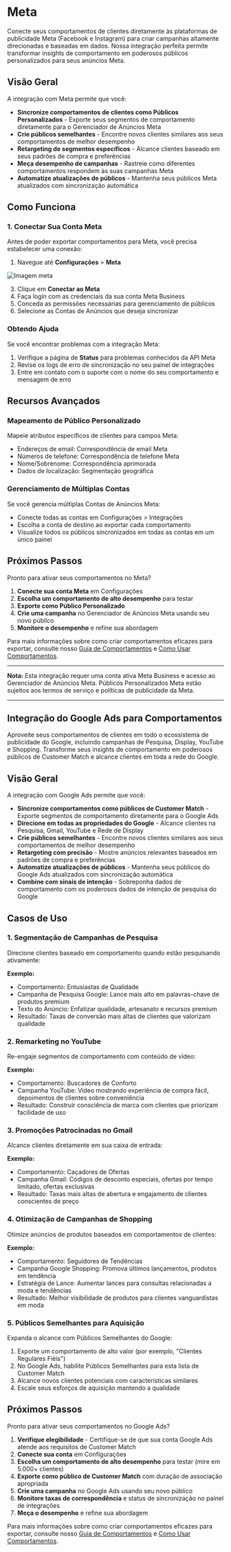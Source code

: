 # Meta

Conecte seus comportamentos de clientes diretamente às plataformas de publicidade Meta (Facebook e Instagram) para criar campanhas altamente direcionadas e baseadas em dados. Nossa integração perfeita permite transformar insights de comportamento em poderosos públicos personalizados para seus anúncios Meta.

## Visão Geral

A integração com Meta permite que você:

- **Sincronize comportamentos de clientes como Públicos Personalizados** - Exporte seus segmentos de comportamento diretamente para o Gerenciador de Anúncios Meta
- **Crie públicos semelhantes** - Encontre novos clientes similares aos seus comportamentos de melhor desempenho
- **Retargeting de segmentos específicos** - Alcance clientes baseado em seus padrões de compra e preferências
- **Meça desempenho de campanhas** - Rastreie como diferentes comportamentos respondem às suas campanhas Meta
- **Automatize atualizações de públicos** - Mantenha seus públicos Meta atualizados com sincronização automática

## Como Funciona

### 1. Conectar Sua Conta Meta

Antes de poder exportar comportamentos para Meta, você precisa estabelecer uma conexão:

1. Navegue até **Configurações** > **Meta**

![Imagem meta](/img/tela1-meta.png)

3. Clique em **Conectar ao Meta**
4. Faça login com as credenciais da sua conta Meta Business
5. Conceda as permissões necessárias para gerenciamento de públicos
6. Selecione as Contas de Anúncios que deseja sincronizar



### Obtendo Ajuda

Se você encontrar problemas com a integração Meta:

1. Verifique a página de **Status** para problemas conhecidos da API Meta
2. Revise os logs de erro de sincronização no seu painel de integrações
3. Entre em contato com o suporte com o nome do seu comportamento e mensagem de erro

## Recursos Avançados

### Mapeamento de Público Personalizado

Mapeie atributos específicos de clientes para campos Meta:

- Endereços de email: Correspondência de email Meta
- Números de telefone: Correspondência de telefone Meta
- Nome/Sobrenome: Correspondência aprimorada
- Dados de localização: Segmentação geográfica

### Gerenciamento de Múltiplas Contas

Se você gerencia múltiplas Contas de Anúncios Meta:

- Conecte todas as contas em Configurações > Integrações
- Escolha a conta de destino ao exportar cada comportamento
- Visualize todos os públicos sincronizados em todas as contas em um único painel

## Próximos Passos

Pronto para ativar seus comportamentos no Meta?

1. **Conecte sua conta Meta** em Configurações
2. **Escolha um comportamento de alto desempenho** para testar
3. **Exporte como Público Personalizado**
4. **Crie uma campanha** no Gerenciador de Anúncios Meta usando seu novo público
5. **Monitore o desempenho** e refine sua abordagem

Para mais informações sobre como criar comportamentos eficazes para exportar, consulte nosso [Guia de Comportamentos](./index) e [Como Usar Comportamentos](./how-to-use).

---

**Nota:** Esta integração requer uma conta ativa Meta Business e acesso ao Gerenciador de Anúncios Meta. Públicos Personalizados Meta estão sujeitos aos termos de serviço e políticas de publicidade da Meta.

---

## Integração do Google Ads para Comportamentos

Aproveite seus comportamentos de clientes em todo o ecossistema de publicidade do Google, incluindo campanhas de Pesquisa, Display, YouTube e Shopping. Transforme seus insights de comportamento em poderosos públicos de Customer Match e alcance clientes em toda a rede do Google.

## Visão Geral

A integração com Google Ads permite que você:

- **Sincronize comportamentos como públicos de Customer Match** - Exporte segmentos de comportamento diretamente para o Google Ads
- **Direcione em todas as propriedades do Google** - Alcance clientes na Pesquisa, Gmail, YouTube e Rede de Display
- **Crie públicos semelhantes** - Encontre novos clientes similares aos seus comportamentos de melhor desempenho
- **Retargeting com precisão** - Mostre anúncios relevantes baseados em padrões de compra e preferências
- **Automatize atualizações de públicos** - Mantenha seus públicos do Google Ads atualizados com sincronização automática
- **Combine com sinais de intenção** - Sobreponha dados de comportamento com os poderosos dados de intenção de pesquisa do Google

## Casos de Uso

### 1. Segmentação de Campanhas de Pesquisa

Direcione clientes baseado em comportamento quando estão pesquisando ativamente:

**Exemplo:**
- Comportamento: Entusiastas de Qualidade
- Campanha de Pesquisa Google: Lance mais alto em palavras-chave de produtos premium
- Texto do Anúncio: Enfatizar qualidade, artesanato e recursos premium
- Resultado: Taxas de conversão mais altas de clientes que valorizam qualidade

### 2. Remarketing no YouTube

Re-engaje segmentos de comportamento com conteúdo de vídeo:

**Exemplo:**
- Comportamento: Buscadores de Conforto
- Campanha YouTube: Vídeo mostrando experiência de compra fácil, depoimentos de clientes sobre conveniência
- Resultado: Construir consciência de marca com clientes que priorizam facilidade de uso

### 3. Promoções Patrocinadas no Gmail

Alcance clientes diretamente em sua caixa de entrada:

**Exemplo:**
- Comportamento: Caçadores de Ofertas
- Campanha Gmail: Códigos de desconto especiais, ofertas por tempo limitado, ofertas exclusivas
- Resultado: Taxas mais altas de abertura e engajamento de clientes conscientes de preço

### 4. Otimização de Campanhas de Shopping

Otimize anúncios de produtos baseados em comportamentos de clientes:

**Exemplo:**
- Comportamento: Seguidores de Tendências
- Campanha Google Shopping: Promova últimos lançamentos, produtos em tendência
- Estratégia de Lance: Aumentar lances para consultas relacionadas a moda e tendências
- Resultado: Melhor visibilidade de produtos para clientes vanguardistas em moda

### 5. Públicos Semelhantes para Aquisição

Expanda o alcance com Públicos Semelhantes do Google:

1. Exporte um comportamento de alto valor (por exemplo, "Clientes Regulares Fiéis")
2. No Google Ads, habilite Públicos Semelhantes para esta lista de Customer Match
3. Alcance novos clientes potenciais com características similares
4. Escale seus esforços de aquisição mantendo a qualidade

## Próximos Passos

Pronto para ativar seus comportamentos no Google Ads?

1. **Verifique elegibilidade** - Certifique-se de que sua conta Google Ads atende aos requisitos de Customer Match
2. **Conecte sua conta** em Configurações
3. **Escolha um comportamento de alto desempenho** para testar (mire em 5.000+ clientes)
4. **Exporte como público de Customer Match** com duração de associação apropriada
5. **Crie uma campanha** no Google Ads usando seu novo público
6. **Monitore taxas de correspondência** e status de sincronização no painel de integrações
7. **Meça o desempenho** e refine sua abordagem

Para mais informações sobre como criar comportamentos eficazes para exportar, consulte nosso [Guia de Comportamentos](./index) e [Como Usar Comportamentos](./how-to-use).
